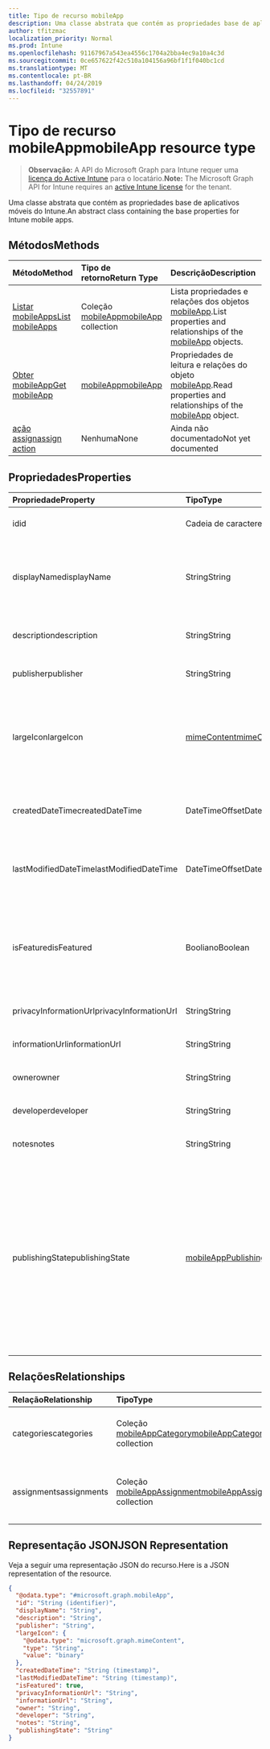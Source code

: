 ```yaml
---
title: Tipo de recurso mobileApp
description: Uma classe abstrata que contém as propriedades base de aplicativos móveis do Intune.
author: tfitzmac
localization_priority: Normal
ms.prod: Intune
ms.openlocfilehash: 91167967a543ea4556c1704a2bba4ec9a10a4c3d
ms.sourcegitcommit: 0ce657622f42c510a104156a96bf1f1f040bc1cd
ms.translationtype: MT
ms.contentlocale: pt-BR
ms.lasthandoff: 04/24/2019
ms.locfileid: "32557891"
---
```

# <a name="mobileapp-resource-type"></a><span data-ttu-id="aad67-103">Tipo de recurso mobileApp</span><span class="sxs-lookup"><span data-stu-id="aad67-103">mobileApp resource type</span></span>

> <span data-ttu-id="aad67-104">**Observação:** A API do Microsoft Graph para Intune requer uma [licença do Active Intune](https://go.microsoft.com/fwlink/?linkid=839381) para o locatário.</span><span class="sxs-lookup"><span data-stu-id="aad67-104">**Note:** The Microsoft Graph API for Intune requires an [active Intune license](https://go.microsoft.com/fwlink/?linkid=839381) for the tenant.</span></span>

<span data-ttu-id="aad67-105">Uma classe abstrata que contém as propriedades base de aplicativos móveis do Intune.</span><span class="sxs-lookup"><span data-stu-id="aad67-105">An abstract class containing the base properties for Intune mobile apps.</span></span>

## <a name="methods"></a><span data-ttu-id="aad67-106">Métodos</span><span class="sxs-lookup"><span data-stu-id="aad67-106">Methods</span></span>
|<span data-ttu-id="aad67-107">Método</span><span class="sxs-lookup"><span data-stu-id="aad67-107">Method</span></span>|<span data-ttu-id="aad67-108">Tipo de retorno</span><span class="sxs-lookup"><span data-stu-id="aad67-108">Return Type</span></span>|<span data-ttu-id="aad67-109">Descrição</span><span class="sxs-lookup"><span data-stu-id="aad67-109">Description</span></span>|
|:---|:---|:---|
|[<span data-ttu-id="aad67-110">Listar mobileApps</span><span class="sxs-lookup"><span data-stu-id="aad67-110">List mobileApps</span></span>](../api/intune-apps-mobileapp-list.md)|<span data-ttu-id="aad67-111">Coleção [mobileApp](../resources/intune-apps-mobileapp.md)</span><span class="sxs-lookup"><span data-stu-id="aad67-111">[mobileApp](../resources/intune-apps-mobileapp.md) collection</span></span>|<span data-ttu-id="aad67-112">Lista propriedades e relações dos objetos [mobileApp](../resources/intune-apps-mobileapp.md).</span><span class="sxs-lookup"><span data-stu-id="aad67-112">List properties and relationships of the [mobileApp](../resources/intune-apps-mobileapp.md) objects.</span></span>|
|[<span data-ttu-id="aad67-113">Obter mobileApp</span><span class="sxs-lookup"><span data-stu-id="aad67-113">Get mobileApp</span></span>](../api/intune-apps-mobileapp-get.md)|[<span data-ttu-id="aad67-114">mobileApp</span><span class="sxs-lookup"><span data-stu-id="aad67-114">mobileApp</span></span>](../resources/intune-apps-mobileapp.md)|<span data-ttu-id="aad67-115">Propriedades de leitura e relações do objeto [mobileApp](../resources/intune-apps-mobileapp.md).</span><span class="sxs-lookup"><span data-stu-id="aad67-115">Read properties and relationships of the [mobileApp](../resources/intune-apps-mobileapp.md) object.</span></span>|
|[<span data-ttu-id="aad67-116">ação assign</span><span class="sxs-lookup"><span data-stu-id="aad67-116">assign action</span></span>](../api/intune-apps-mobileapp-assign.md)|<span data-ttu-id="aad67-117">Nenhuma</span><span class="sxs-lookup"><span data-stu-id="aad67-117">None</span></span>|<span data-ttu-id="aad67-118">Ainda não documentado</span><span class="sxs-lookup"><span data-stu-id="aad67-118">Not yet documented</span></span>|

## <a name="properties"></a><span data-ttu-id="aad67-119">Propriedades</span><span class="sxs-lookup"><span data-stu-id="aad67-119">Properties</span></span>
|<span data-ttu-id="aad67-120">Propriedade</span><span class="sxs-lookup"><span data-stu-id="aad67-120">Property</span></span>|<span data-ttu-id="aad67-121">Tipo</span><span class="sxs-lookup"><span data-stu-id="aad67-121">Type</span></span>|<span data-ttu-id="aad67-122">Descrição</span><span class="sxs-lookup"><span data-stu-id="aad67-122">Description</span></span>|
|:---|:---|:---|
|<span data-ttu-id="aad67-123">id</span><span class="sxs-lookup"><span data-stu-id="aad67-123">id</span></span>|<span data-ttu-id="aad67-124">Cadeia de caracteres</span><span class="sxs-lookup"><span data-stu-id="aad67-124">String</span></span>|<span data-ttu-id="aad67-125">Chave da entidade.</span><span class="sxs-lookup"><span data-stu-id="aad67-125">Key of the entity.</span></span>|
|<span data-ttu-id="aad67-126">displayName</span><span class="sxs-lookup"><span data-stu-id="aad67-126">displayName</span></span>|<span data-ttu-id="aad67-127">String</span><span class="sxs-lookup"><span data-stu-id="aad67-127">String</span></span>|<span data-ttu-id="aad67-128">O título do aplicativo importado ou definido pelo administrador.</span><span class="sxs-lookup"><span data-stu-id="aad67-128">The admin provided or imported title of the app.</span></span>|
|<span data-ttu-id="aad67-129">description</span><span class="sxs-lookup"><span data-stu-id="aad67-129">description</span></span>|<span data-ttu-id="aad67-130">String</span><span class="sxs-lookup"><span data-stu-id="aad67-130">String</span></span>|<span data-ttu-id="aad67-131">A descrição do aplicativo.</span><span class="sxs-lookup"><span data-stu-id="aad67-131">The description of the app.</span></span>|
|<span data-ttu-id="aad67-132">publisher</span><span class="sxs-lookup"><span data-stu-id="aad67-132">publisher</span></span>|<span data-ttu-id="aad67-133">String</span><span class="sxs-lookup"><span data-stu-id="aad67-133">String</span></span>|<span data-ttu-id="aad67-134">O publicador do aplicativo.</span><span class="sxs-lookup"><span data-stu-id="aad67-134">The publisher of the app.</span></span>|
|<span data-ttu-id="aad67-135">largeIcon</span><span class="sxs-lookup"><span data-stu-id="aad67-135">largeIcon</span></span>|[<span data-ttu-id="aad67-136">mimeContent</span><span class="sxs-lookup"><span data-stu-id="aad67-136">mimeContent</span></span>](../resources/intune-shared-mimecontent.md)|<span data-ttu-id="aad67-137">O ícone grande, a ser exibido nos detalhes do aplicativo e usado para o carregamento do ícone.</span><span class="sxs-lookup"><span data-stu-id="aad67-137">The large icon, to be displayed in the app details and used for upload of the icon.</span></span>|
|<span data-ttu-id="aad67-138">createdDateTime</span><span class="sxs-lookup"><span data-stu-id="aad67-138">createdDateTime</span></span>|<span data-ttu-id="aad67-139">DateTimeOffset</span><span class="sxs-lookup"><span data-stu-id="aad67-139">DateTimeOffset</span></span>|<span data-ttu-id="aad67-140">A data e a hora da criação do aplicativo.</span><span class="sxs-lookup"><span data-stu-id="aad67-140">The date and time the app was created.</span></span>|
|<span data-ttu-id="aad67-141">lastModifiedDateTime</span><span class="sxs-lookup"><span data-stu-id="aad67-141">lastModifiedDateTime</span></span>|<span data-ttu-id="aad67-142">DateTimeOffset</span><span class="sxs-lookup"><span data-stu-id="aad67-142">DateTimeOffset</span></span>|<span data-ttu-id="aad67-143">A data e a hora que o aplicativo foi modificado pela última vez.</span><span class="sxs-lookup"><span data-stu-id="aad67-143">The date and time the app was last modified.</span></span>|
|<span data-ttu-id="aad67-144">isFeatured</span><span class="sxs-lookup"><span data-stu-id="aad67-144">isFeatured</span></span>|<span data-ttu-id="aad67-145">Booliano</span><span class="sxs-lookup"><span data-stu-id="aad67-145">Boolean</span></span>|<span data-ttu-id="aad67-146">O valor que indica se o aplicativo está marcado como em destaque pelo administrador.</span><span class="sxs-lookup"><span data-stu-id="aad67-146">The value indicating whether the app is marked as featured by the admin.</span></span>|
|<span data-ttu-id="aad67-147">privacyInformationUrl</span><span class="sxs-lookup"><span data-stu-id="aad67-147">privacyInformationUrl</span></span>|<span data-ttu-id="aad67-148">String</span><span class="sxs-lookup"><span data-stu-id="aad67-148">String</span></span>|<span data-ttu-id="aad67-149">A URL da declaração de privacidade.</span><span class="sxs-lookup"><span data-stu-id="aad67-149">The privacy statement Url.</span></span>|
|<span data-ttu-id="aad67-150">informationUrl</span><span class="sxs-lookup"><span data-stu-id="aad67-150">informationUrl</span></span>|<span data-ttu-id="aad67-151">String</span><span class="sxs-lookup"><span data-stu-id="aad67-151">String</span></span>|<span data-ttu-id="aad67-152">A URL de informações adicionais.</span><span class="sxs-lookup"><span data-stu-id="aad67-152">The more information Url.</span></span>|
|<span data-ttu-id="aad67-153">owner</span><span class="sxs-lookup"><span data-stu-id="aad67-153">owner</span></span>|<span data-ttu-id="aad67-154">String</span><span class="sxs-lookup"><span data-stu-id="aad67-154">String</span></span>|<span data-ttu-id="aad67-155">O proprietário do conteúdo.</span><span class="sxs-lookup"><span data-stu-id="aad67-155">The owner of the app.</span></span>|
|<span data-ttu-id="aad67-156">developer</span><span class="sxs-lookup"><span data-stu-id="aad67-156">developer</span></span>|<span data-ttu-id="aad67-157">String</span><span class="sxs-lookup"><span data-stu-id="aad67-157">String</span></span>|<span data-ttu-id="aad67-158">O desenvolvedor do aplicativo.</span><span class="sxs-lookup"><span data-stu-id="aad67-158">The developer of the app.</span></span>|
|<span data-ttu-id="aad67-159">notes</span><span class="sxs-lookup"><span data-stu-id="aad67-159">notes</span></span>|<span data-ttu-id="aad67-160">String</span><span class="sxs-lookup"><span data-stu-id="aad67-160">String</span></span>|<span data-ttu-id="aad67-161">Anotações para o aplicativo.</span><span class="sxs-lookup"><span data-stu-id="aad67-161">Notes for the app.</span></span>|
|<span data-ttu-id="aad67-162">publishingState</span><span class="sxs-lookup"><span data-stu-id="aad67-162">publishingState</span></span>|[<span data-ttu-id="aad67-163">mobileAppPublishingState</span><span class="sxs-lookup"><span data-stu-id="aad67-163">mobileAppPublishingState</span></span>](../resources/intune-apps-mobileapppublishingstate.md)|<span data-ttu-id="aad67-164">O estado de publicação do aplicativo.</span><span class="sxs-lookup"><span data-stu-id="aad67-164">The publishing state for the app.</span></span> <span data-ttu-id="aad67-165">O aplicativo não pode ser assinado, a menos que ele seja publicado.</span><span class="sxs-lookup"><span data-stu-id="aad67-165">The app cannot be assigned unless the app is published.</span></span> <span data-ttu-id="aad67-166">Os valores possíveis são: `notPublished`, `processing`, `published`.</span><span class="sxs-lookup"><span data-stu-id="aad67-166">Possible values are: `notPublished`, `processing`, `published`.</span></span>|

## <a name="relationships"></a><span data-ttu-id="aad67-167">Relações</span><span class="sxs-lookup"><span data-stu-id="aad67-167">Relationships</span></span>
|<span data-ttu-id="aad67-168">Relação</span><span class="sxs-lookup"><span data-stu-id="aad67-168">Relationship</span></span>|<span data-ttu-id="aad67-169">Tipo</span><span class="sxs-lookup"><span data-stu-id="aad67-169">Type</span></span>|<span data-ttu-id="aad67-170">Descrição</span><span class="sxs-lookup"><span data-stu-id="aad67-170">Description</span></span>|
|:---|:---|:---|
|<span data-ttu-id="aad67-171">categories</span><span class="sxs-lookup"><span data-stu-id="aad67-171">categories</span></span>|<span data-ttu-id="aad67-172">Coleção [mobileAppCategory](../resources/intune-apps-mobileappcategory.md)</span><span class="sxs-lookup"><span data-stu-id="aad67-172">[mobileAppCategory](../resources/intune-apps-mobileappcategory.md) collection</span></span>|<span data-ttu-id="aad67-173">A lista de categorias para este aplicativo.</span><span class="sxs-lookup"><span data-stu-id="aad67-173">The list of categories for this app.</span></span>|
|<span data-ttu-id="aad67-174">assignments</span><span class="sxs-lookup"><span data-stu-id="aad67-174">assignments</span></span>|<span data-ttu-id="aad67-175">Coleção [mobileAppAssignment](../resources/intune-apps-mobileappassignment.md)</span><span class="sxs-lookup"><span data-stu-id="aad67-175">[mobileAppAssignment](../resources/intune-apps-mobileappassignment.md) collection</span></span>|<span data-ttu-id="aad67-176">A lista de atribuições de grupo para esse aplicativo móvel.</span><span class="sxs-lookup"><span data-stu-id="aad67-176">The list of group assignments for this mobile app.</span></span>|

## <a name="json-representation"></a><span data-ttu-id="aad67-177">Representação JSON</span><span class="sxs-lookup"><span data-stu-id="aad67-177">JSON Representation</span></span>
<span data-ttu-id="aad67-178">Veja a seguir uma representação JSON do recurso.</span><span class="sxs-lookup"><span data-stu-id="aad67-178">Here is a JSON representation of the resource.</span></span>
<!-- {
  "blockType": "resource",
  "keyProperty": "id",
  "@odata.type": "microsoft.graph.mobileApp"
}
-->
``` json
{
  "@odata.type": "#microsoft.graph.mobileApp",
  "id": "String (identifier)",
  "displayName": "String",
  "description": "String",
  "publisher": "String",
  "largeIcon": {
    "@odata.type": "microsoft.graph.mimeContent",
    "type": "String",
    "value": "binary"
  },
  "createdDateTime": "String (timestamp)",
  "lastModifiedDateTime": "String (timestamp)",
  "isFeatured": true,
  "privacyInformationUrl": "String",
  "informationUrl": "String",
  "owner": "String",
  "developer": "String",
  "notes": "String",
  "publishingState": "String"
}
```



